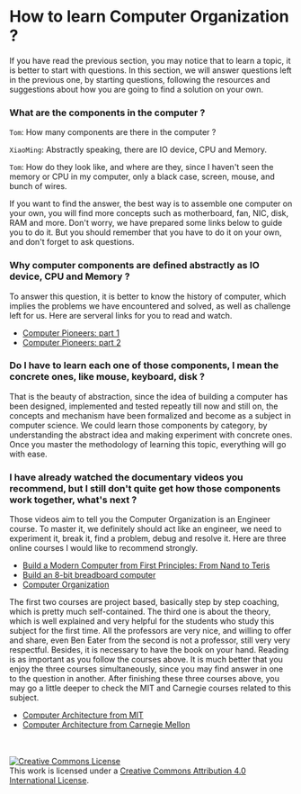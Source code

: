 # How to learn Computer Organization ?

If you have read the previous section, you may notice that to learn a topic, it is better to start with questions. In this section, we will answer questions left in the previous one, by starting questions, following the resources and suggestions about how you are going to find a solution on your own. 

### What are the components in the computer ?
`Tom`: How many components are there in the computer ?

`XiaoMing`: Abstractly speaking, there are IO device, CPU and Memory.

`Tom`: How do they look like, and where are they, since I haven't seen the memory or CPU in my computer, only a black case, screen, mouse, and bunch of wires.

If you want to find the answer, the best way is to assemble one computer on your own, you will find more concepts such as motherboard, fan, NIC, disk, RAM and more. Don't worry, we have prepared some links below to guide you to do it. But you should remember that you have to do it on your own, and don't forget to ask questions.

 
### Why computer components are defined abstractly as IO device, CPU and Memory ?

To answer this question, it is better to know the history of computer, which implies the problems we have encountered and solved, as well as challenge left for us. Here are serveral links for you to read and watch.
* [Computer Pioneers: part 1](https://www.youtube.com/watch?v=qundvme1Tik)
* [Computer Pioneers: part 2](https://www.youtube.com/watch?v=wsirYCAocZk)


### Do I have to learn each one of those components, I mean the concrete ones, like mouse, keyboard, disk ? 
 
That is the beauty of abstraction, since the idea of building a computer has been designed, implemented and tested repeatly till now and still on, the concepts and mechanism have been formalized and become as a subject in computer science. We could learn those components by category, by understanding the abstract idea and making experiment with concrete ones. Once you master the methodology of learning this topic, everything will go with ease.

### I have already watched the documentary videos you recommend, but I still don't quite get how those components work together, what's next ?

Those videos aim to tell you the Computer Organization is an Engineer course. To master it, we definitely should act like an engineer, we need to experiment it, break it, find a problem, debug and resolve it. Here are three online courses I would like to recommend strongly.
* [Build a Modern Computer from First Principles: From Nand to Teris](https://www.coursera.org/learn/build-a-computer)
* [Build an 8-bit breadboard computer](https://www.youtube.com/watch?v=HyznrdDSSGM&list=PLowKtXNTBypGqImE405J2565dvjafglHU)
* [Computer Organization](https://www.youtube.com/watch?v=CDO28Esqmcg&list=PLhwVAYxlh5dvB1MkZrcRZy6x_a2yORNAu)

The first two courses are project based, basically step by step coaching, which is pretty much self-contained. The third one is about the theory, which is well explained and very helpful for the students who study this subject for the first time. All the professors are very nice, and willing to offer and share, even Ben Eater from the second is not a professor, still very very respectful. Besides, it is necessary to have the book on your hand. Reading is as important as you follow the courses above. It is much better that you enjoy the three courses simultaneously, since you may find answer in one to the question in another. After finishing these three courses above, you may go a little deeper to check the MIT and Carnegie courses related to this subject.
* [Computer Architecture from MIT](https://www.youtube.com/watch?v=s7svpXgxk1U&list=PLWokBk9W7kzGqZYZz6BiaqtsrHQK_22u7)
* [Computer Architecture from Carnegie Mellon](https://www.youtube.com/watch?v=zLP_X4wyHbY&list=PL5PHm2jkkXmi5CxxI7b3JCL1TWybTDtKq)


<br /><br /><a rel="license" href="http://creativecommons.org/licenses/by/4.0/"><img alt="Creative Commons License" style="border-width:0" src="https://i.creativecommons.org/l/by/4.0/88x31.png" /></a><br />This work is licensed under a <a rel="license" href="http://creativecommons.org/licenses/by/4.0/">Creative Commons Attribution 4.0 International License</a>.
